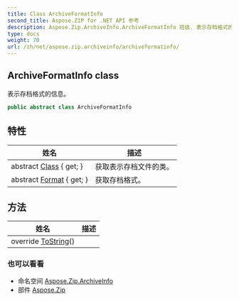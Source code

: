 ```yaml
---
title: Class ArchiveFormatInfo
second_title: Aspose.ZIP for .NET API 参考
description: Aspose.Zip.ArchiveInfo.ArchiveFormatInfo 班级. 表示存档格式的信息
type: docs
weight: 70
url: /zh/net/aspose.zip.archiveinfo/archiveformatinfo/
---
```

## ArchiveFormatInfo class

表示存档格式的信息。

```csharp
public abstract class ArchiveFormatInfo
```

## 特性

| 姓名 | 描述 |
| --- | --- |
| abstract [Class](../../aspose.zip.archiveinfo/archiveformatinfo/class/) { get; } | 获取表示存档文件的类。 |
| abstract [Format](../../aspose.zip.archiveinfo/archiveformatinfo/format/) { get; } | 获取存档格式。 |

## 方法

| 姓名 | 描述 |
| --- | --- |
| override [ToString](../../aspose.zip.archiveinfo/archiveformatinfo/tostring/)() |  |

### 也可以看看

* 命名空间 [Aspose.Zip.ArchiveInfo](../../aspose.zip.archiveinfo/)
* 部件 [Aspose.Zip](../../)


